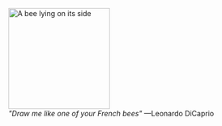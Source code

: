 <figure>
    <picture>
        <img src="./bee.png" width="200" alt="A bee lying on its side">
    </picture>
    <figcaption>
        <em>"Draw me like one of your French bees"</em> —Leonardo DiCaprio
    </figcaption>
</figure>
